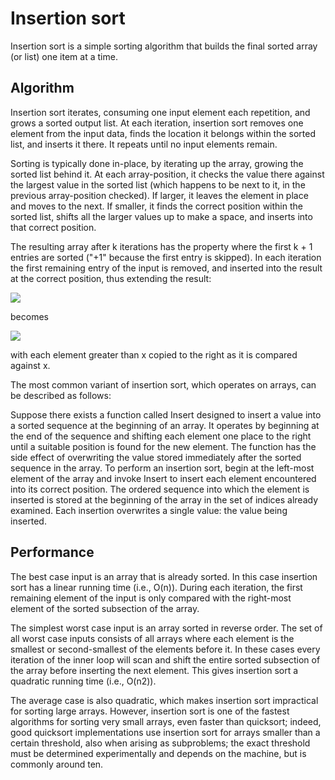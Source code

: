 # Insertion sort 
Insertion sort is a simple sorting algorithm that builds the final sorted array (or list) one item at a time.

## Algorithm
Insertion sort iterates, consuming one input element each repetition, and grows a sorted output list. At each iteration, insertion sort removes one element from the input data, finds the location it belongs within the sorted list, and inserts it there. It repeats until no input elements remain.

Sorting is typically done in-place, by iterating up the array, growing the sorted list behind it. At each array-position, it checks the value there against the largest value in the sorted list (which happens to be next to it, in the previous array-position checked). If larger, it leaves the element in place and moves to the next. If smaller, it finds the correct position within the sorted list, shifts all the larger values up to make a space, and inserts into that correct position.

The resulting array after k iterations has the property where the first k + 1 entries are sorted ("+1" because the first entry is skipped). In each iteration the first remaining entry of the input is removed, and inserted into the result at the correct position, thus extending the result:

![](https://upload.wikimedia.org/wikipedia/commons/3/32/Insertionsort-before.png)

becomes

![](https://upload.wikimedia.org/wikipedia/commons/d/d9/Insertionsort-after.png)

with each element greater than x copied to the right as it is compared against x.

The most common variant of insertion sort, which operates on arrays, can be described as follows:

Suppose there exists a function called Insert designed to insert a value into a sorted sequence at the beginning of an array. It operates by beginning at the end of the sequence and shifting each element one place to the right until a suitable position is found for the new element. The function has the side effect of overwriting the value stored immediately after the sorted sequence in the array.
To perform an insertion sort, begin at the left-most element of the array and invoke Insert to insert each element encountered into its correct position. The ordered sequence into which the element is inserted is stored at the beginning of the array in the set of indices already examined. Each insertion overwrites a single value: the value being inserted.

## Performance
The best case input is an array that is already sorted. In this case insertion sort has a linear running time (i.e., O(n)). During each iteration, the first remaining element of the input is only compared with the right-most element of the sorted subsection of the array.

The simplest worst case input is an array sorted in reverse order. The set of all worst case inputs consists of all arrays where each element is the smallest or second-smallest of the elements before it. In these cases every iteration of the inner loop will scan and shift the entire sorted subsection of the array before inserting the next element. This gives insertion sort a quadratic running time (i.e., O(n2)).

The average case is also quadratic, which makes insertion sort impractical for sorting large arrays. However, insertion sort is one of the fastest algorithms for sorting very small arrays, even faster than quicksort; indeed, good quicksort implementations use insertion sort for arrays smaller than a certain threshold, also when arising as subproblems; the exact threshold must be determined experimentally and depends on the machine, but is commonly around ten.